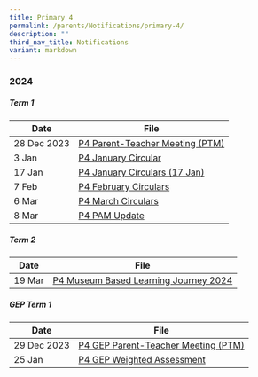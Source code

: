 ```yaml
---
title: Primary 4
permalink: /parents/Notifications/primary-4/
description: ""
third_nav_title: Notifications
variant: markdown
---
```

### **2024**

##### Term 1

| Date| File | 
| -------- | -------- |
|28 Dec 2023|[ P4 Parent-Teacher Meeting (PTM)](/files/Notification%202024/P4/RGPS_N24_P4_001.pdf)|
|3 Jan|[P4 January Circular](/files/Notification%202024/P4/RGPS_N24_P4_002_P4_January_Circulars.pdf)|
|17 Jan|[P4 January Circulars (17 Jan)](/files/Notification%202024/P4/RGPS_N24_P4_005_P4_January_Circulars__17_January_.pdf)
|7 Feb|[P4 February Circulars](/files/Notification%202024/P4/RGPS_N24_P4_006_P4_February_Circulars.pdf)|
|6 Mar|[P4 March Circulars](/files/Notification%202024/P4/P4__March_Circulars.pdf)|
|8 Mar|[P4 PAM Update](/files/Notification%202024/P4/Term_1_P4_PAM_update_2024.pdf)|

##### Term 2

| Date| File | 
| -------- | -------- |
|19 Mar|[P4 Museum Based Learning Journey 2024](/files/Notification%202024/P4/P4_Museum_Based_Learning_Journey_2024.pdf)|

##### GEP Term 1

| Date| File | 
| -------- | -------- |
|29 Dec 2023|[P4 GEP Parent-Teacher Meeting (PTM)](/files/Notification%202024/P4%20GEP/RGPS_P4_GEP_N24_001.pdf)|
|25 Jan|[P4 GEP Weighted Assessment](/files/Notification%202024/P4%20GEP/RGPS_N24_P4_GEP_008_2024_Primary_4_GEP_Weighted_Assessment_Schedule.pdf)|